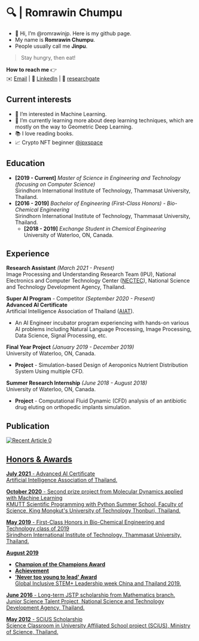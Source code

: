 # 🔍 | Romrawin Chumpu

- 👋 Hi, I’m @romrawinjp. Here is my github page.
- My name is **Romrawin Chumpu**.
- People usually call me **Jinpu**.

> Stay hungry, then eat!

**How to reach me** 👉    
✉️ [Email](mailto:m6222040393@g.siit.tu.ac.th) | 📘 [LinkedIn](https://www.linkedin.com/in/romrawin-chumpu/) | 📰 [researchgate](https://www.researchgate.net/profile/Romrawin-Chumpu)

## Current interests

- 👀 I’m interested in Machine Learning.
- 🌱 I’m currently learning more about deep learning techniques, which are mostly on the way to Geometric Deep Learning.
- 📚 I love reading books.
- 📈 Crypto NFT beginner [@jpxspace](https://www.instagram.com/jpxspace)

## Education

- **[2019 - Current]**  _Master of Science in Engineering and Technology (focusing on Computer Science)_ <br> Sirindhorn International Institute of Technology, Thammasat University, Thailand.
- **[2016 - 2019]**  _Bachelor of Engineering (First-Class Honors) - Bio-Chemical Engineering_ <br>
Sirindhorn International Institute of Technology, Thammasat University, Thailand.
  - **[2018 - 2019]**  _Exchange Student in Chemical Engineering_ <br>
    University of Waterloo, ON, Canada.

## Experience

**Research Assistant**  _(March 2021 - Present)_ <br> Image Processing and Understanding Research Team (IPU), National Electronics and Computer Technology Center ([NECTEC](https://www.nectec.or.th/)), National Science and Technology Development Agency, Thailand. 

**Super AI Program** - Competitor _(September 2020 - Present)_ <br> **Advanced AI Certificate** <br> Artificial Intelligence Association of Thailand ([AIAT](https://aiat.or.th/)).
  - An AI Engineer incubator program experiencing with hands-on various AI problems including Natural Language Processing, Image Processing, Data Science, Signal Processing, etc.

**Final Year Project** _(January 2019 - December 2019)_ <br> University of Waterloo, ON, Canada.
  - **Project** - Simulation-based Design of Aeroponics Nutrient Distribution System Using multiple CFD.

**Summer Research Internship**  _(June 2018 - August 2018)_ <br> University of Waterloo, ON, Canada.
  - **Project** - Computational Fluid Dynamic (CFD) analysis of an antibiotic drug eluting on orthopedic implants simulation.

## Publication

<a target="_blank" href="https://journals.plos.org/plosone/article/authors?id=10.1371/journal.pone.0226945"><img src="https://journals.plos.org/plosone/article/authors?id=10.1371/journal.pone.0226945" alt="Recent Article 0"> 



## Honors & Awards

**July 2021** - Advanced AI Certificate <br> Artificial Intelligence Association of Thailand. 

**October 2020** - Second prize project from Molecular Dynamics applied with Machine Learning <br> KMUTT Scientific Programming with Python Summer School, Faculty of Science, King Mongkut's University of Technology Thonburi, Thailand.

**May 2019** - First-Class Honors in Bio-Chemical Engineering and Technology class of 2019 <br> 
Sirindhorn International Institute of Technology, Thammasat University, Thailand.

**August 2019** 
- **Champion of the Champions Award**
- **Achievement**
- **'Never too young to lead' Award** <br> 
Global Inclusive STEM+ Leadership week China and Thailand 2019. 

**June 2016** - Long-term JSTP scholarship from Mathematics branch. <br>
Junior Science Talent Project, National Science and Technology Development Agency, Thailand.

**May 2012** - SCiUS Scholarship <br>
Science Classroom in University Affiliated School project (SCiUS), Ministry of Science, Thailand.
